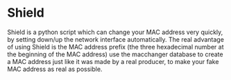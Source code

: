 # Shield
Shield is a python script which can change your MAC address very quickly, by setting down/up the network interface automatically. The real advantage of using Shield is the MAC address prefix (the three hexadecimal number at the beginning of the MAC address) use the macchanger database to create a MAC address just like it was made by a real producer, to make your fake MAC address as real as possible.
